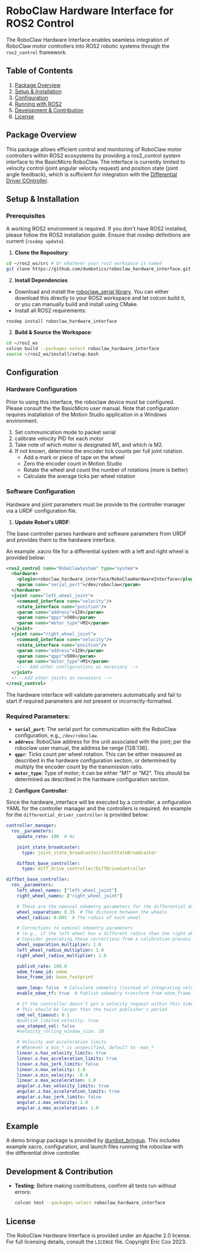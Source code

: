 # RoboClaw Hardware Interface for ROS2 Control

The RoboClaw Hardware Interface enables seamless integration of RoboClaw motor controllers into ROS2 robotic systems through the `ros2_control` framework.

## Table of Contents
1. [Package Overview](#package-overview)
2. [Setup & Installation](#setup--installation)
3. [Configuration](#configuration)
4. [Running with ROS2](#running-with-ros2)
5. [Development & Contribution](#development--contribution)
6. [License](#license)

## Package Overview

This package allows efficient control and monitoring of RoboClaw motor controllers within ROS2 ecosystems by providing a ros2_control system interface to the BasicMicro RoboClaw. The interface is currently limited to velocity control (joint angular velocity request) and position state (joint angle feedback), which is sufficient for integration with the [Differential Driver COntroller](https://control.ros.org/master/doc/ros2_controllers/diff_drive_controller/doc/userdoc.html).

## Setup & Installation

### Prerequisites

A working ROS2 environment is required. If you don't have ROS2 installed, please follow the ROS2 installation guide. Ensure that rosdep definitions are current (`rosdep update`).

1. **Clone the Repository**:

```bash
cd ~/ros2_ws/src # Or whatever your ros2 workspace is named
git clone https://github.com/dumbotics/roboclaw_hardware_interface.git
```

2. **Install Dependencies**
- Download and install the [roboclaw_serial library](https://github.com/dumbotics/roboclaw_serial). You can either download this directly to your ROS2 workspace and let colcon build it, or you can manually build and install using CMake.
- Install all ROS2 requirements:
```
rosdep install roboclaw_hardware_interface
```

2. **Build & Source the Workspace**:

```bash
cd ~/ros2_ws
colcon build --packages-select roboclaw_hardware_interface
source ~/ros2_ws/install/setup.bash
```

## Configuration

### Hardware Configuration

Prior to using this interface, the roboclaw device must be configured. Please consult the the BasicMicro user manual. Note that configuration requires installation of the Motion Studio application in a Windows environment.

1. Set communication mode to packet serial
2. calibrate velocity PID for each motor
3. Take note of which motor is designated M1, and which is M2.
4. If not known, determine the encoder tick counts per full joint rotation.
   - Add a mark or piece of tape on the wheel
   - Zero the encoder count in Motion Studio
   - Rotate the wheel and count the number of rotations (more is better)
   - Calculate the average ticks per wheel rotation

### Software Configuration 

Hardware and joint parameters must be provide to the controller manager via a URDF configuration file.

1. **Update Robot's URDF**:

The base controller parses hardware and software parameters from URDF and provides them to the hardware interface.

An example .xacro file for a differential system with a left and right wheel is provided below:

```xml
<ros2_control name="RoboClawSystem" type="system">
  <hardware>
    <plugin>roboclaw_hardware_interface/RoboClawHardwareInterface</plugin>
    <param name="serial_port">/dev/roboclaw</param>
  </hardware>
  <joint name="left_wheel_joint">
    <command_interface name="velocity"/>
    <state_interface name="position"/>
    <param name="address">128</param>
    <param name="qppr">500</param>
    <param name="motor_type">M2</param>
  </joint>
  <joint name="right_wheel_joint">
    <command_interface name="velocity"/>
    <state_interface name="position"/>
    <param name="address">128</param>
    <param name="qppr">500</param>
    <param name="motor_type">M1</param>
    <!-- Add other configurations as necessary -->
  </joint>
  <!-- Add other joints as necessary -->
</ros2_control>
```

The hardware interface will validate parameters automatically and fail to start if required parameters are not present or incorrectly-formatted.

### Required Parameters:

- **`serial_port`**: The serial port for communication with the RoboClaw configuration, e.g., `/dev/roboclaw`.
- **`address`**: RoboClaw address for the unit associated with the joint; per the roboclaw user manual, the address be range [128:136].
- **`qppr`**: Ticks count per wheel rotation. This can be either measured as described in the hardware configuration section, or determined by multiply the encoder count by the transmission ratio.
- **`motor_type`**: Type of motor; it can be either "M1" or "M2". This should be determined as described in the hardware configuration section.

2. **Configure Controller**:

Since the hardware_interface will be executed by a controller, a onfiguration YAML for the controller manager and the controllers is required. An example for the `differential_driver_controller` is provided below:

```yml
controller_manager:
  ros__parameters:
    update_rate: 100  # Hz

    joint_state_broadcaster:
      type: joint_state_broadcaster/JointStateBroadcaster

    diffbot_base_controller:
      type: diff_drive_controller/DiffDriveController

diffbot_base_controller:
  ros__parameters:
    left_wheel_names: ["left_wheel_joint"]
    right_wheel_names: ["right_wheel_joint"]

    # These are the nominal odometry parameters for the differential drive robot
    wheel_separation: 0.35  # The distance between the wheels
    wheel_radius: 0.095  # The radius of each wheel

    # Corrections to nominal odometry parameters
    # (e.g., if the left wheel has a different radius than the right wheel)
    # Consider generating these corrections from a calibration process
    wheel_separation_multiplier: 1.0
    left_wheel_radius_multiplier: 1.0
    right_wheel_radius_multiplier: 1.0

    publish_rate: 100.0
    odom_frame_id: odom
    base_frame_id: base_footprint

    open_loop: false  # Calculate odometry (instead of integrating velocity commands)
    enable_odom_tf: true  # Publish odometry transform from odom_frame_id to base_frame_id

    # If the controller doesn't get a velocity request within this time period, stop.
    # This should be larger than the twist publisher's period
    cmd_vel_timeout: 0.1
    #publish_limited_velocity: true
    use_stamped_vel: false
    #velocity_rolling_window_size: 10

    # Velocity and acceleration limits
    # Whenever a min_* is unspecified, default to -max_*
    linear.x.has_velocity_limits: true
    linear.x.has_acceleration_limits: true
    linear.x.has_jerk_limits: false
    linear.x.max_velocity: 1.0
    linear.x.min_velocity: -0.4
    linear.x.max_acceleration: 1.0
    angular.z.has_velocity_limits: true
    angular.z.has_acceleration_limits: true
    angular.z.has_jerk_limits: false
    angular.z.max_velocity: 1.0
    angular.z.max_acceleration: 1.0

```

## Example

A demo bringup package is provided by [dumbot_bringup](https://github.com/dumbotics/dumbot_bringup). This includes example xacro, configuration, and launch files running the roboclaw with the differential drive controller.

## Development & Contribution

- **Testing**: Before making contributions, confirm all tests run without errors:
  ```bash
  colcon test --packages-select roboclaw_hardware_interface
  ```
<!--
- **Documentation**: To generate package documentation, make sure Doxygen is installed and run:
  ```bash
  cd ~/ros2_ws/src/roboclaw_hardware_interface
  doxygen Doxyfile
  ```
-->

## License

The RoboClaw Hardware Interface is provided under an Apache 2.0 license. For full licensing details, consult the `LICENSE` file. Copyright Eric Cox 2023.
